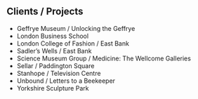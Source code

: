 ## Clients / Projects

* Geffrye Museum / Unlocking the Geffrye
* London Business School
* London College of Fashion / East Bank
* Sadler&#8217;s Wells / East Bank
* Science Museum Group / Medicine: The Wellcome Galleries
* Sellar / Paddington Square
* Stanhope / Television Centre
* Unbound / Letters to a Beekeeper
* Yorkshire Sculpture Park
